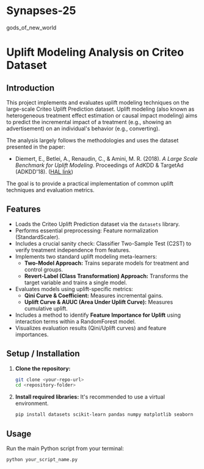 # Synapses-25
gods_of_new_world
# Uplift Modeling Analysis on Criteo Dataset

## Introduction

This project implements and evaluates uplift modeling techniques on the large-scale Criteo Uplift Prediction dataset. Uplift modeling (also known as heterogeneous treatment effect estimation or causal impact modeling) aims to predict the incremental impact of a treatment (e.g., showing an advertisement) on an individual's behavior (e.g., converting).

The analysis largely follows the methodologies and uses the dataset presented in the paper:

* Diemert, E., Betlei, A., Renaudin, C., & Amini, M. R. (2018). *A Large Scale Benchmark for Uplift Modeling*. Proceedings of AdKDD & TargetAd (ADKDD'18). ([HAL link](https://hal.science/hal-02515860v1))

The goal is to provide a practical implementation of common uplift techniques and evaluation metrics.

## Features

* Loads the Criteo Uplift Prediction dataset via the `datasets` library.
* Performs essential preprocessing: Feature normalization (StandardScaler).
* Includes a crucial sanity check: Classifier Two-Sample Test (C2ST) to verify treatment independence from features.
* Implements two standard uplift modeling meta-learners:
    * **Two-Model Approach:** Trains separate models for treatment and control groups.
    * **Revert-Label (Class Transformation) Approach:** Transforms the target variable and trains a single model.
* Evaluates models using uplift-specific metrics:
    * **Qini Curve & Coefficient:** Measures incremental gains.
    * **Uplift Curve & AUUC (Area Under Uplift Curve):** Measures cumulative uplift.
* Includes a method to identify **Feature Importance for Uplift** using interaction terms within a RandomForest model.
* Visualizes evaluation results (Qini/Uplift curves) and feature importances.

## Setup / Installation

1.  **Clone the repository:**
    ```bash
    git clone <your-repo-url>
    cd <repository-folder>
    ```

2.  **Install required libraries:**
    It's recommended to use a virtual environment.
    ```bash
    pip install datasets scikit-learn pandas numpy matplotlib seaborn
    ```

## Usage

Run the main Python script from your terminal:

```bash
python your_script_name.py
